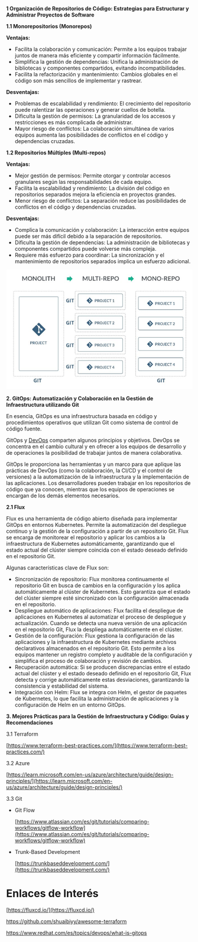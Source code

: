 
**1  Organización de Repositorios de Código: Estrategias para Estructurar y Administrar Proyectos de Software**

**1.1 Monorepositorios (Monorepos)**


**Ventajas:**

- Facilita la colaboración y comunicación: Permite a los equipos trabajar juntos de manera más eficiente y compartir información fácilmente.
- Simplifica la gestión de dependencias: Unifica la administración de bibliotecas y componentes compartidos, evitando incompatibilidades.
- Facilita la refactorización y mantenimiento: Cambios globales en el código son más sencillos de implementar y rastrear.

**Desventajas:**

- Problemas de escalabilidad y rendimiento: El crecimiento del repositorio puede ralentizar las operaciones y generar cuellos de botella.
- Dificulta la gestión de permisos: La granularidad de los accesos y restricciones es más complicada de administrar.
- Mayor riesgo de conflictos: La colaboración simultánea de varios equipos aumenta las posibilidades de conflictos en el código y dependencias cruzadas.

**1.2 Repositorios Múltiples (Multi-repos)**

**Ventajas:**

- Mejor gestión de permisos: Permite otorgar y controlar accesos granulares según las responsabilidades de cada equipo.
- Facilita la escalabilidad y rendimiento: La división del código en repositorios separados mejora la eficiencia en proyectos grandes.
- Menor riesgo de conflictos: La separación reduce las posibilidades de conflictos en el código y dependencias cruzadas.

**Desventajas:**

- Complica la comunicación y colaboración: La interacción entre equipos puede ser más difícil debido a la separación de repositorios.
- Dificulta la gestión de dependencias: La administración de bibliotecas y componentes compartidos puede volverse más compleja.
- Requiere más esfuerzo para coordinar: La sincronización y el mantenimiento de repositorios separados implica un esfuerzo adicional.

![Estrategia de Repositorio](imagenes/repoestrategia.png) 

**2. GitOps: Automatización y Colaboración en la Gestión de Infraestructura utilizando Git**

En esencia, GitOps es una infraestructura basada en código y procedimientos operativos que utilizan Git como sistema de control de código fuente.

GitOps y [DevOps](https://www.redhat.com/es/topics/devops) comparten algunos principios y objetivos. DevOps se concentra en el cambio cultural y en ofrecer a los equipos de desarrollo y de operaciones la posibilidad de trabajar juntos de manera colaborativa.

GitOps le proporciona las herramientas y un marco para que aplique las prácticas de DevOps (como la colaboración, la CI/CD y el control de versiones) a la automatización de la infraestructura y la implementación de las aplicaciones. Los desarrolladores pueden trabajar en los repositorios de código que ya conocen, mientras que los equipos de operaciones se encargan de los demás elementos necesarios.

**2.1 Flux**

Flux es una herramienta de código abierto diseñada para implementar GitOps en entornos Kubernetes. Permite la automatización del despliegue continuo y la gestión de la configuración a partir de un repositorio Git. Flux se encarga de monitorear el repositorio y aplicar los cambios a la infraestructura de Kubernetes automáticamente, garantizando que el estado actual del clúster siempre coincida con el estado deseado definido en el repositorio Git.

Algunas características clave de Flux son:

- Sincronización de repositorio: Flux monitorea continuamente el repositorio Git en busca de cambios en la configuración y los aplica automáticamente al clúster de Kubernetes. Esto garantiza que el estado del clúster siempre esté sincronizado con la configuración almacenada en el repositorio.
- Despliegue automático de aplicaciones: Flux facilita el despliegue de aplicaciones en Kubernetes al automatizar el proceso de despliegue y actualización. Cuando se detecta una nueva versión de una aplicación en el repositorio Git, Flux la despliega automáticamente en el clúster.
- Gestión de la configuración: Flux gestiona la configuración de las aplicaciones y la infraestructura de Kubernetes mediante archivos declarativos almacenados en el repositorio Git. Esto permite a los equipos mantener un registro completo y auditable de la configuración y simplifica el proceso de colaboración y revisión de cambios.
- Recuperación automática: Si se producen discrepancias entre el estado actual del clúster y el estado deseado definido en el repositorio Git, Flux detecta y corrige automáticamente estas desviaciones, garantizando la consistencia y estabilidad del sistema.
- Integración con Helm: Flux se integra con Helm, el gestor de paquetes de Kubernetes, lo que facilita la administración de aplicaciones y la configuración de Helm en un entorno GitOps.

**3. Mejores Prácticas para la Gestión de Infraestructura y Código: Guías y Recomendaciones**

3.1 Terraform

[https://www.terraform-best-practices.com/](https://www.terraform-best-practices.com/)

3.2 Azure

[https://learn.microsoft.com/en-us/azure/architecture/guide/design-principles/](https://learn.microsoft.com/en-us/azure/architecture/guide/design-principles/)

3.3 Git

- Git Flow
  
    [https://www.atlassian.com/es/git/tutorials/comparing-workflows/gitflow-workflow](https://www.atlassian.com/es/git/tutorials/comparing-workflows/gitflow-workflow)

- Trunk-Based Development
    
    [https://trunkbaseddevelopment.com/](https://trunkbaseddevelopment.com/) 
    

# Enlaces de Interés

[https://fluxcd.io/](https://fluxcd.io/)

https://github.com/shuaibiyy/awesome-terraform

https://www.redhat.com/es/topics/devops/what-is-gitops